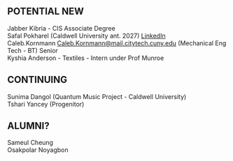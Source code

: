 ## POTENTIAL NEW  
Jabber Kibria  -  CIS Associate Degree  
Safal Pokharel (Caldwell University ant. 2027) [LinkedIn](https://www.linkedin.com/in/safal-pokharel-55389821a?utm_source=share&utm_campaign=share_via&utm_content=profile&utm_medium=ios_app)  
Caleb.Kornmann <Caleb.Kornmann@mail.citytech.cuny.edu>  (Mechanical Eng Tech - BT) Senior  
Kyshia Anderson - Textiles - Intern under Prof Munroe  



## CONTINUING

Sunima Dangol (Quantum Music Project - Caldwell University)  
Tshari Yancey  (Progenitor)  


## ALUMNI?  
Sameul Cheung  
Osakpolar Noyagbon  





